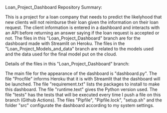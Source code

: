 Loan_Project_Dashboard Repository Summary:

This is a project for a loan company that needs to predict the likelyhood that new clients will not reimburse their loan given the information on their loan request. The client information is entered in a dashboard and interacts with an API before returning an answer saying if the loan request is accepted or not. The files in this "Loan_Project_Dashboard" branch are for the dashboard made with Streamlit on Heroku. The files in the "Loan_Project_Models_and_data" branch are related to the models used and the data used for the final model put on the cloud.

Details of the files in this "Loan_Project_Dashboard" branch:

The main file for the appearance of the dashboard is "dashboard.py". 
The file "Procfile" informs Heroku that it is with Streamlit that the dashboard will be launched.
The file "requirement.txt" lists the packages to install to make this dashboard.
The file "runtime.text" gives the Python version used.
The file "tests" has the tests that will be executed every time I push a file on this branch (Github Actions).
The files "Pipfile", "Pipfile.lock", "setup.sh" and the folder "src" configurate the dashboard according to my system settings.
